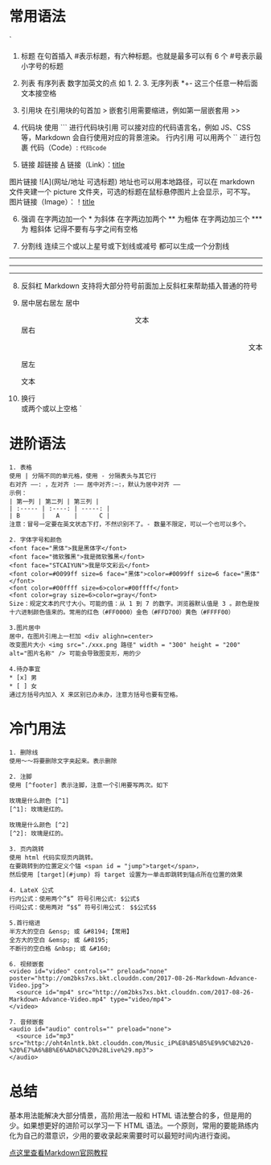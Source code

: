 # 常用语法
`
1. 标题
在句首插入 #表示标题，有六种标题。也就是最多可以有 6 个 #号表示最小字号的标题

2. 列表
有序列表 数字加英文的点 如 1. 2. 3.
无序列表 *+- 这三个任意一种后面文本接空格

3. 引用块
在引用块的句首加 >
嵌套引用需要缩进，例如第一层嵌套用 >>

4. 代码块
使用 ``` 进行代码块引用 可以接对应的代码语言名，例如 JS、CSS 等，Markdown 会自行使用对应的背景渲染。
行内引用 可以用两个 `` 进行包裹
代码（Code）: `代码code`

5. 链接
超链接 [A](网址 "optional title")
链接（Link）：[title](https://www.example.com)

图片链接 ![A](网址/地址 可选标题) 地址也可以用本地路径，可以在 markdown 文件夹建一个 picture 文件夹，可选的标题在鼠标悬停图片上会显示，可不写。
图片链接（Image）：！[title](https://www.example.com)

6. 强调
在字两边加一个 * 为斜体
在字两边加两个 ** 为粗体
在字两边加三个 *** 为 粗斜体 记得不要有与字之间有空格

7. 分割线
连续三个或以上星号或下划线或减号 都可以生成一个分割线
---
***
___

8. 反斜杠
Markdown 支持将大部分符号前面加上反斜杠来帮助插入普通的符号

9. 居中居右居左
居中<center>文本</center>
居右<p align="right">文本</p>
居左<p align="left">文本</p>

10. 换行
</br> 或两个或以上空格
`
# 进阶语法

```
1. 表格
使用 | 分隔不同的单元格，使用 - 分隔表头与其它行
右对齐 ——: ，左对齐 :—— 居中对齐:—:，默认为居中对齐 ——
示例：
| 第一列 | 第二列 | 第三列 |
| :----- | :----: | -----: |
| B      |   A    |      C |
注意：冒号一定要在英文状态下打，不然识别不了。- 数量不限定，可以一个也可以多个。

2. 字体字号和颜色
<font face="黑体">我是黑体字</font>
<font face="微软雅黑">我是微软雅黑</font>
<font face="STCAIYUN">我是华文彩云</font>
<font color=#0099ff size=6 face="黑体">color=#0099ff size=6 face="黑体"</font>
<font color=#00ffff size=6>color=#00ffff</font>
<font color=gray size=6>color=gray</font>
Size：规定文本的尺寸大小。可能的值：从 1 到 7 的数字。浏览器默认值是 3 。颜色是按十六进制颜色值来的。常用的红色（#FF0000）金色（#FFD700）黄色（#FFFF00）

3.图片居中
居中，在图片引用上一栏加 <div alighn=center>
改变图片大小 <img src="./xxx.png 路径" width = "300" height = "200" alt="图片名称" /> 可能会导致图变形，用的少

4.待办事宜
* [x] 男
* [ ] 女
通过方括号内加入 X 来区别已办未办，注意方括号也要有空格。
```
# 冷门用法

```
1. 删除线
使用～～将要删除文字夹起来。表示删除

2. 注脚
使用 [^footer] 表示注脚，注意一个引用要写两次。如下

玫瑰是什么颜色 [^1]
[^1]: 玫瑰是红的。

玫瑰是什么颜色 [^2]
[^2]: 玫瑰是红的。

3. 页内跳转
使用 html 代码实现页内跳转。
在要跳转到的位置定义个锚 <span id = "jump">target</span>，
然后使用 [target](#jump) 将 target 设置为一单击即跳转到锚点所在位置的效果

4. LateX 公式
行内公式：使用两个”$” 符号引用公式: $公式$
行间公式：使用两对 “$$” 符号引用公式： $$公式$$

5.首行缩进
半方大的空白 &ensp; 或 &#8194;【常用】
全方大的空白 &emsp; 或 &#8195;
不断行的空白格 &nbsp; 或 &#160;

6. 视频嵌套
<video id="video" controls="" preload="none" poster="http://om2bks7xs.bkt.clouddn.com/2017-08-26-Markdown-Advance-Video.jpg">
  <source id="mp4" src="http://om2bks7xs.bkt.clouddn.com/2017-08-26-Markdown-Advance-Video.mp4" type="video/mp4">
</video>

7. 音频嵌套
<audio id="audio" controls="" preload="none">
  <source id="mp3" src="http://oht4nlntk.bkt.clouddn.com/Music_iP%E8%B5%B5%E9%9C%B2%20-%20%E7%A6%BB%E6%AD%8C%20%28Live%29.mp3">
</audio>
```

# 总结

基本用法能解决大部分情景，高阶用法一般和 HTML 语法整合的多，但是用的少。如果想更好的进阶可以学习一下 HTML 语法。一个原则，常用的要能熟练内化为自己的潜意识，少用的要收录起来需要时可以最短时间内进行查阅。

[点这里查看Markdown官网教程](https://markdown.com.cn/)